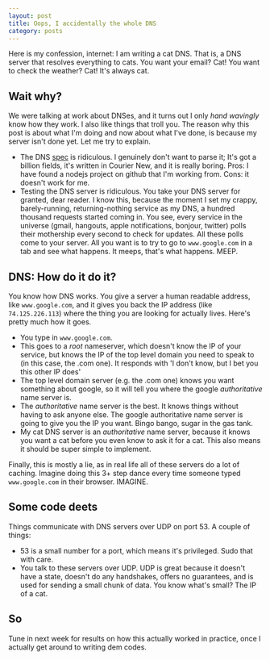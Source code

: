 ```yaml
---
layout: post
title: Oops, I accidentally the whole DNS
category: posts
---
```


Here is my confession, internet: I am writing a cat DNS. That is, a DNS server that resolves everything to cats. You want your email? Cat! You want to check the weather? Cat! It's always cat.

## Wait why?
We were talking at work about DNSes, and it turns out I only *hand wavingly* know how they work. I also like things that troll you. The reason why this post is about what I'm doing and now about what I've done, is because my server isn't done yet. 
Let me try to explain.

* The DNS [spec](http://tools.ietf.org/html/rfc1035) is ridiculous. I genuinely don't want to parse it; It's got a billion fields, it's written in Courier New, and it is really boring. Pros: I have found a nodejs project on github that I'm working from. Cons: it doesn't work for me.
* Testing the DNS server is ridiculous. You take your DNS server for granted, dear reader. I know this, because the moment I set my crappy, barely-running, returning-nothing service as my DNS, a hundred thousand requests started coming in. You see, every service in the universe (gmail, hangouts, apple notifications, bonjour, twitter) polls their mothership every second to check for updates. All these polls come to your server. All you want is to try to go to `www.google.com` in a tab and see what happens. It meeps, that's what happens. MEEP.

## DNS: How do it do it?
You know how DNS works. You give a server a human readable address, like `www.google.com`, and it gives you back the IP address (like `74.125.226.113`) where the thing you are looking for actually lives. Here's pretty much how it goes.

* You type in `www.google.com`.
* This goes to a _root_ nameserver, which doesn't know the IP of your service, but knows the IP of the top level domain you need to speak to (in this case, the .com one). It responds with 'I don't know, but I bet you this other IP does'
* The top level domain server (e.g. the .com one) knows you want something about google, so it will tell you where the google _authoritative_ name server is. 
* The _authoritative_ name server is the best. It knows things without having to ask anyone else. The google authoritative name server is going to give you the IP you want. Bingo bango, sugar in the gas tank.
* My cat DNS server is an _authoritative_ name server, because it knows you want a cat before you even know to ask it for a cat. This also means it should be super simple to implement.

Finally, this is mostly a lie, as in real life all of these servers do a lot of caching. Imagine doing this 3+ step dance every time someone typed `www.google.com` in their browser. IMAGINE. 

## Some code deets
Things communicate with DNS servers over UDP on port 53. A couple of things:

* 53 is a small number for a port, which means it's privileged. Sudo that with care.
* You talk to these servers over UDP. UDP is great because it doesn't have a state, doesn't do any handshakes, offers no guarantees, and is used for sending a small chunk of data. You know what's small? The IP of a cat.

## So
Tune in next week for results on how this actually worked in practice, once I actually get around to writing dem codes.


